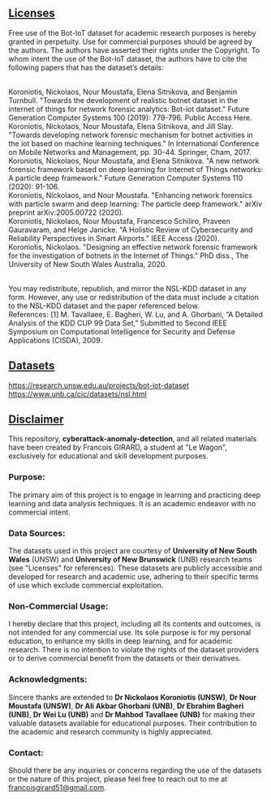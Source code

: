 

## <u>Licenses</u>

Free use of the Bot-IoT dataset for academic research purposes is hereby granted in perpetuity. Use for commercial purposes should be agreed by the authors. The authors have asserted their rights under the Copyright. To whom intent the use of the Bot-IoT dataset, the authors have to cite the following papers that has the dataset’s details:

<br>Koroniotis, Nickolaos, Nour Moustafa, Elena Sitnikova, and Benjamin Turnbull. "Towards the development of realistic botnet dataset in the internet of things for network forensic analytics: Bot-iot dataset." Future Generation Computer Systems 100 (2019): 779-796. Public Access Here.
<br>Koroniotis, Nickolaos, Nour Moustafa, Elena Sitnikova, and Jill Slay. "Towards developing network forensic mechanism for botnet activities in the iot based on machine learning techniques." In International Conference on Mobile Networks and Management, pp. 30-44. Springer, Cham, 2017.
<br>Koroniotis, Nickolaos, Nour Moustafa, and Elena Sitnikova. "A new network forensic framework based on deep learning for Internet of Things networks: A particle deep framework." Future Generation Computer Systems 110 (2020): 91-106.
<br>Koroniotis, Nickolaos, and Nour Moustafa. "Enhancing network forensics with particle swarm and deep learning: The particle deep framework." arXiv preprint arXiv:2005.00722 (2020).
<br>Koroniotis, Nickolaos, Nour Moustafa, Francesco Schiliro, Praveen Gauravaram, and Helge Janicke. "A Holistic Review of Cybersecurity and Reliability Perspectives in Smart Airports." IEEE Access (2020).
<br>Koroniotis, Nickolaos. "Designing an effective network forensic framework for the investigation of botnets in the Internet of Things." PhD diss., The University of New South Wales Australia, 2020.


<br>You may redistribute, republish, and mirror the NSL-KDD dataset in any form. However, any use or redistribution of the data must include a citation to the NSL-KDD dataset and the paper referenced below.
<br>References: [1] M. Tavallaee, E. Bagheri, W. Lu, and A. Ghorbani, “A Detailed Analysis of the KDD CUP 99 Data Set,” Submitted to Second IEEE Symposium on Computational Intelligence for Security and Defense Applications (CISDA), 2009.


## <u>Datasets</u>

https://research.unsw.edu.au/projects/bot-iot-dataset
<br>https://www.unb.ca/cic/datasets/nsl.html<br>


## <u>Disclaimer</u>

This repository, **cyberattack-anomaly-detection**, and all related materials have been created by Francois GIRARD, a student at "Le Wagon", exclusively for educational and skill development purposes.

### Purpose:
The primary aim of this project is to engage in learning and practicing deep learning and data analysis techniques. It is an academic endeavor with no commercial intent.

### Data Sources:
The datasets used in this project are courtesy of **University of New South Wales** (UNSW) and **University of New Brunswick** (UNB) research teams (see "Licenses" for references). These datasets are publicly accessible and developed for research and academic use, adhering to their specific terms of use which exclude commercial exploitation.

### Non-Commercial Usage:
I hereby declare that this project, including all its contents and outcomes, is not intended for any commercial use. Its sole purpose is for my personal education, to enhance my skills in deep learning, and for academic research. There is no intention to violate the rights of the dataset providers or to derive commercial benefit from the datasets or their derivatives.

### Acknowledgments:
Sincere thanks are extended to **Dr Nickolaos Koroniotis (UNSW)**, **Dr Nour Moustafa (UNSW)**, **Dr Ali Akbar Ghorbani (UNB)**, **Dr Ebrahim Bagheri (UNB)**, **Dr Wei Lu (UNB)** and **Dr Mahbod Tavallaee (UNB)** for making their valuable datasets available for educational purposes. Their contribution to the academic and research community is highly appreciated.

### Contact:
Should there be any inquiries or concerns regarding the use of the datasets or the nature of this project, please feel free to reach out to me at francoisgirard51@gmail.com.
